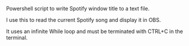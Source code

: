 Powershell script to write Spotify window title to a text file.

I use this to read the current Spotify song and display it in OBS.

It uses an infinite While loop and must be terminated with CTRL+C in the terminal.
